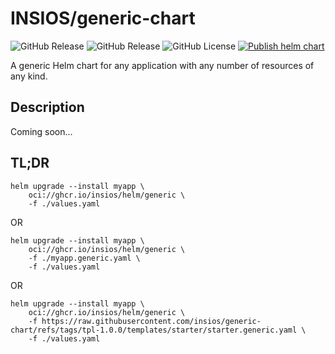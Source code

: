 # INSIOS/generic-chart

![GitHub Release](https://img.shields.io/github/v/release/insios/generic-chart?filter=app-*&label=Releases)
![GitHub Release](https://img.shields.io/github/v/release/insios/generic-chart?filter=tpl-*&label=)
![GitHub License](https://img.shields.io/github/license/insios/generic-chart)
[![Publish helm chart](https://github.com/insios/generic-chart/actions/workflows/publish-chart.yaml/badge.svg)](https://github.com/insios/generic-chart/actions/workflows/publish-chart.yaml)

A generic Helm chart for any application with any number of resources of any kind.

## Description

Coming soon...

## TL;DR

```shell
helm upgrade --install myapp \
    oci://ghcr.io/insios/helm/generic \
    -f ./values.yaml
```

OR

```shell
helm upgrade --install myapp \
    oci://ghcr.io/insios/helm/generic \
    -f ./myapp.generic.yaml \
    -f ./values.yaml
```

OR

```shell
helm upgrade --install myapp \
    oci://ghcr.io/insios/helm/generic \
    -f https://raw.githubusercontent.com/insios/generic-chart/refs/tags/tpl-1.0.0/templates/starter/starter.generic.yaml \
    -f ./values.yaml
```
